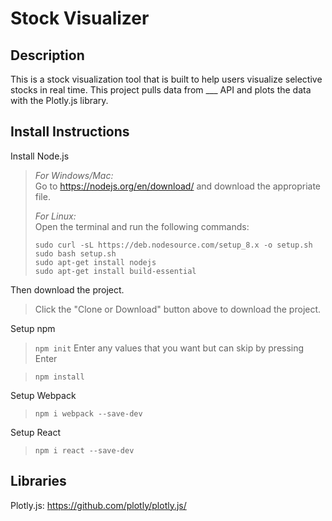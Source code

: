 # Stock Visualizer

## Description
This is a stock visualization tool that is built to help users visualize selective stocks in real time. This project pulls data from ___ API and plots the data with the Plotly.js library.

## Install Instructions

Install Node.js

> *For Windows/Mac:* <br>
> Go to https://nodejs.org/en/download/ and download the appropriate file.
>
> *For Linux:* <br>
> Open the terminal and run the following commands:
>
> `sudo curl -sL https://deb.nodesource.com/setup_8.x -o setup.sh`<br>
> `sudo bash setup.sh`<br>
> `sudo apt-get install nodejs`<br>
> `sudo apt-get install build-essential`<br>

Then download the project.

> Click the "Clone or Download" button above to download the project.

Setup npm

> `npm init`
> Enter any values that you want but can skip by pressing Enter

> `npm install`

Setup Webpack

> `npm i webpack --save-dev`

Setup React

> `npm i react --save-dev`

## Libraries

Plotly.js: https://github.com/plotly/plotly.js/
